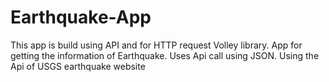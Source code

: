 # Earthquake-App
This app is build using API and for HTTP request Volley library.
App for getting the information of Earthquake.
Uses Api call using JSON.
Using the Api of USGS earthquake website
